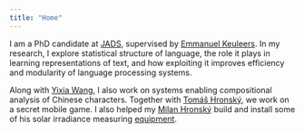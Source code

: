 ```yaml
---
title: "Home"
---
```


I am a PhD candidate at [JADS](https://www.jads.nl), supervised by [Emmanuel Keuleers](https://www.tilburguniversity.edu/staff/e-a-keuleers).
In my research, I explore statistical structure of language, the role it plays in learning representations of text, and how exploiting it improves efficiency and modularity of language processing systems.

Along with [Yixia Wang](https://www.tilburguniversity.edu/staff/y-wang_1), I also work on systems enabling compositional analysis of Chinese characters.
Together with [Tomáš Hronský](https://www.instagram.com/tomaas_hronsky/), we work on a secret mobile game. 
I also helped my [Milan Hronský](https://mhrons.github.io) build and install some of his solar irradiance measuring [equipment](https://mhrons.github.io/pv_log/). 
